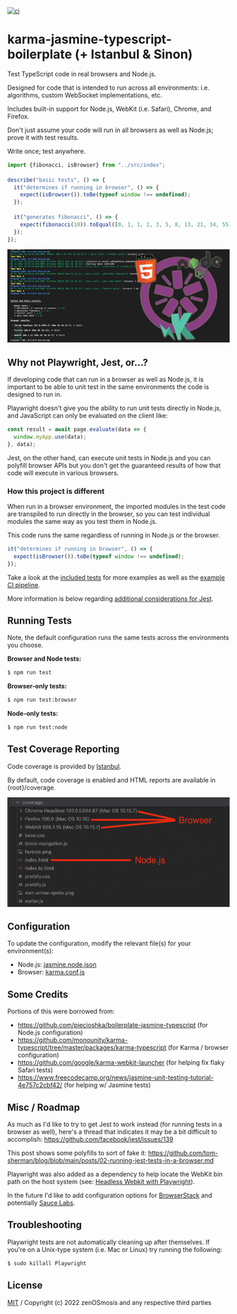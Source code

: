 [![ci][ci-image]][ci-url]

[ci-image]: https://github.com/zenosmosis/karma-jasmine-typescript-boilerplate/actions/workflows/ci.yml/badge.svg
[ci-url]: https://github.com/zenOSmosis/karma-jasmine-typescript-boilerplate/actions/workflows/ci.yml


# karma-jasmine-typescript-boilerplate (+ Istanbul & Sinon)

Test TypeScript code in real browsers and Node.js.

Designed for code that is intended to run across all environments: i.e. algorithms, custom WebSocket implementations, etc.

Includes built-in support for Node.js, WebKit (i.e. Safari), Chrome, and Firefox.

Don't just assume your code will run in all browsers as well as Node.js; prove it with test results.

Write once; test anywhere.

```js
import {fibonacci, isBrowser} from "../src/index";

describe("basic tests", () => {
  it("determines if running in browser", () => {
    expect(isBrowser()).toBe(typeof window !== undefined);
  });

  it("generates fibonacci", () => {
    expect(fibonacci(10)).toEqual([0, 1, 1, 2, 3, 5, 8, 13, 21, 34, 55]);
  });
});
```


![Logo with Example](/assets/banner.jpg) 

## Why not Playwright, Jest, or...?

If developing code that can run in a browser as well as Node.js, it is important to be able to unit test in the same environments the code is designed to run in.

Playwright doesn't give you the ability to run unit tests directly in Node.js, and JavaScript can only be evaluated on the client like:

```js
const result = await page.evaluate(data => {
  window.myApp.use(data);
}, data);
```

Jest, on the other hand, can execute unit tests in Node.js and you can polyfill browser APIs but you don't get the guaranteed results of how that code will execute in various browsers.

### How this project is different

When run in a browser environment, the imported modules in the test code are transpiled to run directly in the browser, so you can test individual modules the same way as you test them in Node.js.

This code runs the same regardless of running in Node.js or the browser.

```js
it("determines if running in browser", () => {
  expect(isBrowser()).toBe(typeof window !== undefined);
});
```

Take a look at the [included tests](test) for more examples as well as the [example CI pipeline](.github/workflows/ci.yml).

More information is below regarding [additional considerations for Jest](#misc).

## Running Tests

Note, the default configuration runs the same tests across the environments you choose.

**Browser and Node tests:**

```sh
$ npm run test
```

**Browser-only tests:**

```sh
$ npm run test:browser
```

**Node-only tests:**

```sh
$ npm run test:node
```

## Test Coverage Reporting

Code coverage is provided by [Istanbul](https://github.com/istanbuljs).

By default, code coverage is enabled and HTML reports are available in {root}/coverage.

![Code Coverage Directory Structure](/assets/coverage-directory-structure.png) 

## Configuration

To update the configuration, modify the relevant file(s) for your environment(s):

- Node.js: [jasmine.node.json](jasmine.node.json)
- Browser: [karma.conf.js](karma.conf.js)

## Some Credits

Portions of this were borrowed from:

- https://github.com/piecioshka/boilerplate-jasmine-typescript (for Node.js configuration)
- https://github.com/monounity/karma-typescript/tree/master/packages/karma-typescript (for Karma / browser configuration)
- https://github.com/google/karma-webkit-launcher (for helping fix flaky Safari tests)
- https://www.freecodecamp.org/news/jasmine-unit-testing-tutorial-4e757c2cbf42/ (for helping w/ Jasmine tests)

## Misc / Roadmap

As much as I'd like to try to get Jest to work instead (for running tests in a browser as well), here's a thread that indicates it may be a bit difficult to accomplish: https://github.com/facebook/jest/issues/139

This post shows some polyfills to sort of fake it: https://github.com/tom-sherman/blog/blob/main/posts/02-running-jest-tests-in-a-browser.md

Playwright was also added as a dependency to help locate the WebKit bin path on the host system (see: [Headless Webkit with Playwright](https://github.com/google/karma-webkit-launcher#usage)).

In the future I'd like to add configuration options for [BrowserStack](https://www.browserstack.com/) and potentially [Sauce Labs](https://saucelabs.com/).

## Troubleshooting

Playwright tests are not automatically cleaning up after themselves.  If you're on a Unix-type system (i.e. Mac or Linux) try running the following:

```sh
$ sudo killall Playwright
```

## License

[MIT](LICENSE) / Copyright (c) 2022 zenOSmosis and any respective third parties
